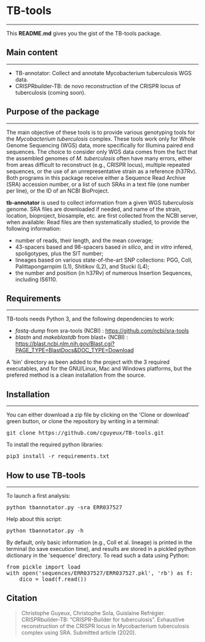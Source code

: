 # TB-tools
------------------

This **README.md** gives you the gist of the TB-tools package.

## Main content
--------------------------

- TB-annotator: Collect and annotate Mycobacterium tuberculosis WGS data.    
- CRISPRbuilder-TB: de novo reconstruction of the CRISPR locus of tuberculosis
(coming soon).


## Purpose of the package
--------------------------

The main objective of these tools is to provide various genotyping tools for the
*Mycobacterium tuberculosis* complex. These tools work only for Whole Genome
Sequencing (WGS) data, more specifically for Illumina paired end sequences.
The choice to consider only WGS data comes from the fact that the assembled 
genomes of *M. tuberculosis* often have many errors, either from areas difficult 
to reconstruct (e.g., CRISPR locus), multiple repeated sequences, or the use 
of an unrepresentative strain as a reference (h37Rv).
Both programs in this package receive either a Sequence Read Archive (SRA) 
accession number, or a list of such SRAs in a text file (one number per line), 
or the ID of an NCBI BioProject.

**tb-annotator** is used to collect information from a given WGS *tuberculosis*
genome. SRA files are downloaded if needed, and name of the strain, location, 
bioproject, biosample, etc. are first collected from the NCBI server, when 
available:  Read files are then systematically studied, to provide the following 
information:
 - number of reads, their length, and the mean coverage;
 - 43-spacers based and 98-spacers based *in silico*, and *in vitro* infered, 
 spoligotypes, plus the SIT number;
 - lineages based on various state-of-the-art SNP collections: PGG, Coll, 
 Palittapongarnpim (L1), Shitikov (L2), and Stucki (L4);
 - the number and position (in h37Rv) of numerous Insertion Sequences, including
 IS6110.

## Requirements
---------------

TB-tools needs Python 3, and the following dependencies to work:

* *fastq-dump* from sra-tools (NCBI) : https://github.com/ncbi/sra-tools
* *blastn* and *makeblastdb* from blast+ (NCBI) : https://blast.ncbi.nlm.nih.gov/Blast.cgi?PAGE_TYPE=BlastDocs&DOC_TYPE=Download

A 'bin' directory as been added to the project with the 3 required executables, 
and for the GNU/Linux, Mac and Windows platforms, but the prefered method is
a clean installation from the source.

## Installation
---------------

You can either download a zip file by clicking on the 'Clone or download' green
button, or clone the repository by writing in a terminal:
<pre>
git clone https://github.com/cguyeux/TB-tools.git
</pre>

To install the required python libraries: 
<pre>
pip3 install -r requirements.txt
</pre>

## How to use TB-tools
----------------------

To launch a first analysis: 
<pre>
python tbannotator.py -sra ERR037527
</pre>
Help about this script: 
<pre>
python tbannotator.py -h
</pre>
By default, only basic information (e.g., Coll et al. lineage) is printed in
the terminal (to save execution time), and results are stored in a pickled 
python dictionary in the 'sequence' directory. To read such a data using 
Python:
<pre>
from pickle import load
with open('sequences/ERR037527/ERR037527.pkl', 'rb') as f:
    dico = load(f.read())
</pre>

## Citation

>Christophe Guyeux, Christophe Sola, Guislaine Refrégier. CRISPRbuilder-TB: “CRISPR-Builder for tuberculosis”. Exhaustive reconstruction of the CRISPR locus in Mycobacterium tuberculosis complex using SRA. Submitted article (2020).